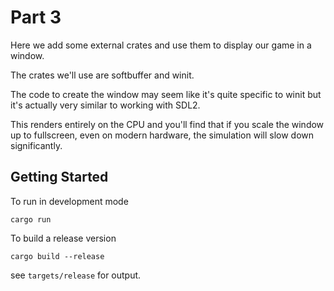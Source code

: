 # Part 3

Here we add some external crates and use them to display our game in a window. 

The crates we'll use are softbuffer and winit. 

The code to create the window may seem like it's quite specific to winit but it's actually very similar to working with SDL2.

This renders entirely on the CPU and you'll find that if you scale the window up to fullscreen, even on modern hardware, the simulation will slow down significantly.

## Getting Started

To run in development mode
```
cargo run
```
To build a release version
```
cargo build --release
```
see `targets/release` for output.
